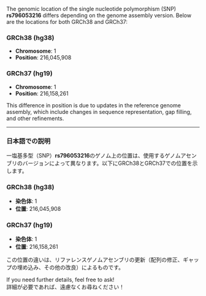 The genomic location of the single nucleotide polymorphism (SNP) **rs796053216** differs depending on the genome assembly version. Below are the locations for both GRCh38 and GRCh37:

### GRCh38 (hg38)
- **Chromosome**: 1
- **Position**: 216,045,908

### GRCh37 (hg19)
- **Chromosome**: 1
- **Position**: 216,158,261

This difference in position is due to updates in the reference genome assembly, which include changes in sequence representation, gap filling, and other refinements.

---

### 日本語での説明
一塩基多型（SNP）**rs796053216**のゲノム上の位置は、使用するゲノムアセンブリのバージョンによって異なります。以下にGRCh38とGRCh37での位置を示します。

### GRCh38 (hg38)
- **染色体**: 1
- **位置**: 216,045,908

### GRCh37 (hg19)
- **染色体**: 1
- **位置**: 216,158,261

この位置の違いは、リファレンスゲノムアセンブリの更新（配列の修正、ギャップの埋め込み、その他の改良）によるものです。

If you need further details, feel free to ask!  
詳細が必要であれば、遠慮なくお尋ねください！